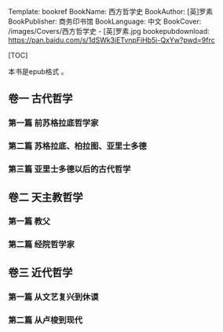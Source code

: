 Template: bookref
BookName: 西方哲学史
BookAuthor: [英]罗素
BookPublisher: 商务印书馆
BookLanguage: 中文
BookCover: /images/Covers/西方哲学史 - [英]罗素.jpg
bookepubdownload: https://pan.baidu.com/s/1dSWk3iETvnpFiHb5i-QxYw?pwd=9frc 



[TOC]

本书是epub格式 。



## 卷一 古代哲学
### 第一篇 前苏格拉底哲学家

### 第二篇 苏格拉底、柏拉图、亚里士多德

### 第三篇 亚里士多德以后的古代哲学


## 卷二 天主教哲学
### 第一篇 教父

### 第二篇 经院哲学家

## 卷三 近代哲学
### 第一篇 从文艺复兴到休谟
### 第二篇 从卢梭到现代
